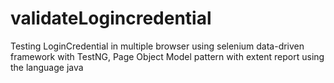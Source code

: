 # validateLogincredential
Testing LoginCredential in multiple browser using selenium data-driven framework with TestNG, Page Object Model pattern with extent report using the language java
